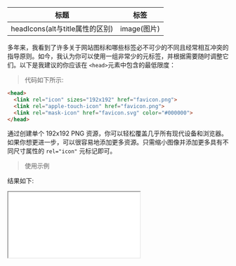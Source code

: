 | 标题                                                       | 标签                            |
| ---------------------------------------------------------- | ------------------------------- |
| headIcons(alt与title属性的区别) | image(图片) |

多年来，我看到了许多关于网站图标和哪些标签必不可少的不同且经常相互冲突的指导原则。如今，我认为你可以使用一组非常少的元标签，并根据需要随时调整它们。以下是我建议的你应该在 `<head>`元素中包含的最低限度：

> 代码如下所示:

```html
<head>
  <link rel="icon" sizes="192x192" href="favicon.png">
  <link rel="apple-touch-icon" href="favicon.png">
  <link rel="mask-icon" href="favicon.svg" color="#000000">
</head>
```

通过创建单个 192x192 PNG 资源，你可以轻松覆盖几乎所有现代设备和浏览器。如果你想更进一步，可以很容易地添加更多资源。只需缩小图像并添加更多具有不同尺寸属性的 `rel="icon"` 元标记即可。

> 使用示例

<div class="code-editor" data-url="codes/html/html/head-icons.html" data-language="html"></div>

结果如下:

<iframe src="codes/html/html/head-icons.html"></iframe>

